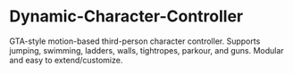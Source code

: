 # Dynamic-Character-Controller
 GTA-style motion-based third-person character controller. Supports jumping, swimming, ladders, walls, tightropes, parkour, and guns. Modular and easy to extend/customize.
